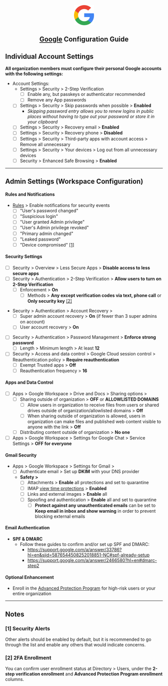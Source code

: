 <div align="center">
  <img src="../../../images/guide logos/google.svg" alt="Google Logo" width="64" height="64">
  <h2><a href="https://workspace.google.com/" target="_blank" rel="noopener noreferrer">Google</a> Configuration Guide</h2>
</div>

## Individual Account Settings

**All organization members must configure their personal Google accounts with the following settings:**

- Account Settings:
    - Settings > Security > 2-Step Verification
        - [ ]  Enable any, but passkeys or authenticator recommended
        - [ ]  Remove any App passwords
    - [ ]  Settings > Security > Skip passwords when possible > **Enabled**
        - *Skipping password entry allows you to renew logins in public places without having to type out your password or store it in your clipboard*
    - [ ]  Settings > Security > Recovery email > **Enabled**
    - [ ]  Settings > Security > Recovery phone > **Disabled**
    - [ ]  Settings > Security > Third-party apps with account access > Remove all unnecessary
    - [ ]  Settings > Security > Your devices > Log out from all unnecessary devices
    - [ ]  Security > Enhanced Safe Browsing > **Enabled**

---

## Admin Settings (Workspace Configuration)

#### Rules and Notifications
- [Rules](https://admin.google.com/ac/ax) > Enable notifications for security events
    - [ ]  "User's password changed"
    - [ ]  "Suspicious login"
    - [ ]  "User granted Admin privilege"
    - [ ]  "User's Admin privilege revoked"
    - [ ]  "Primary admin changed"
    - [ ]  "Leaked password"
    - [ ]  "Device compromised" [[1]](#security-alerts)

#### Security Settings
- [ ]  Security > Overview > Less Secure Apps > **Disable access to less secure apps**
- [ ]  Security > Authentication > 2-Step Verification > **Allow users to turn on 2-Step Verification**
    - [ ]  Enforcement > **On**
        - [ ]  Methods > **Any except verification codes via text, phone call** or **Only security key** [[2]](#2fa-enrollment)
- Security > Authentication > Account Recovery >
    - [ ]  Super admin account recovery > **On** (if fewer than 3 super admins on account)
    - [ ]  User account recovery > **On**
- [ ]  Security > Authentication > Password Management > **Enforce strong password**
    - [ ]  Length > Minimum length > At least **12**
- [ ]  Security > Access and data control > Google Cloud session control > Reauthentication policy > **Require reauthentication**
    - [ ]  Exempt Trusted apps > **Off**
    - [ ]  Reauthentication frequency > **16**

#### Apps and Data Control
- [ ]  Apps > Google Workspace > Drive and Docs > Sharing options >
    - [ ]  Sharing outside of organization > **OFF** or **ALLOWLISTED DOMAINS**
        - [ ]  Allow users in organization to receive files from users or shared drives outside of organization/allowlisted domains > **Off**
        - [ ]  When sharing outside of organization is allowed, users in organization can make files and published web content visible to anyone with the link > **Off**
    - [ ]  Distributing content outside of organization > **No one**
- [ ]  Apps > Google Workspace > Settings for Google Chat > Service Settings > **OFF for everyone**

#### Gmail Security
- Apps > Google Workspace > Settings for Gmail >
    - [ ]  Authenticate email > Set up **DKIM** with your DNS provider
    - **Safety >**
        - [ ]  Attachments > **Enable** all protections and set to quarantine
        - [ ]  IMAP [view time protections](https://support.google.com/a/answer/10036904?sjid=9191352966703497335-NC) > **Enabled**
        - [ ]  Links and external images > **Enable** all
        - [ ]  Spoofing and authentication > **Enable** all and set to quarantine
            - [ ]  **Protect against any unauthenticated emails** can be set to **Keep email in inbox and show warning** in order to prevent blocking external emails

#### Email Authentication
- **SPF & DMARC**
    - Follow these guides to confirm and/or set up SPF and DMARC:
        - https://support.google.com/a/answer/33786?hl=en&sjid=5876544508252018851-NC#spf-already-setup
        - https://support.google.com/a/answer/2466580?hl=en#dmarc-step2

#### Optional Enhancement
- Enroll in the [Advanced Protection Program](https://landing.google.com/advancedprotection/) for high-risk users or your entire organization

---

## Notes

### <a id="security-alerts"></a>[1] Security Alerts
Other alerts should be enabled by default, but it is recommended to go through the list and enable any others that would indicate concerns.

### <a id="2fa-enrollment"></a>[2] 2FA Enrollment
You can confirm user enrollment status at Directory > Users, under the **2-step verification enrollment** and **Advanced Protection Program enrollment** columns.

